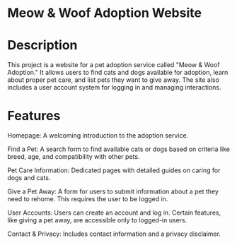 # Meow & Woof Adoption Website

# Description
This project is a website for a pet adoption service called "Meow & Woof Adoption." It allows users to find cats and dogs available for adoption, learn about proper pet care, and list pets they want to give away. The site also includes a user account system for logging in and managing interactions.

# Features
Homepage: A welcoming introduction to the adoption service.

Find a Pet: A search form to find available cats or dogs based on criteria like breed, age, and compatibility with other pets.

Pet Care Information: Dedicated pages with detailed guides on caring for dogs and cats.

Give a Pet Away: A form for users to submit information about a pet they need to rehome. This requires the user to be logged in.

User Accounts: Users can create an account and log in. Certain features, like giving a pet away, are accessible only to logged-in users.

Contact & Privacy: Includes contact information and a privacy disclaimer.